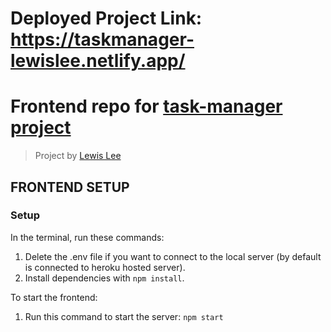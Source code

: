 # Deployed Project Link: https://taskmanager-lewislee.netlify.app/

# Frontend repo for [task-manager project](https://github.com/rexiah23/task-manager)
> Project by [Lewis Lee](https://github.com/rexiah23)

## FRONTEND SETUP 

### Setup
In the terminal, run these commands:
1. Delete the .env file if you want to connect to the local server (by default is connected to heroku hosted server). 
2. Install dependencies with `npm install`.

To start the frontend: 
1. Run this command to start the server: `npm start`
